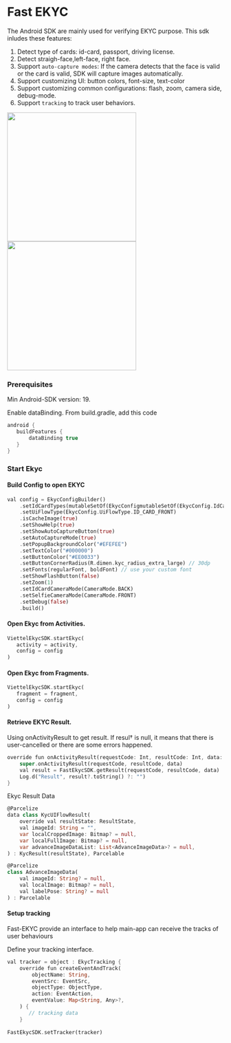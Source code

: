 # Fast EKYC

The Android SDK are mainly used for verifying EKYC purpose. This sdk inludes these features:
1. Detect type of cards: id-card, passport, driving license.
2. Detect straigh-face,left-face, right face.
3. Support `auto-capture modes`: If the camera detects that the face is valid or the card is valid, SDK will capture images automatically.
4. Support customizing UI: button colors, font-size, text-color
5. Support customizing common configurations: flash,  zoom, camera side, debug-mode.
6. Support `tracking` to track user behaviors.

<img src="https://github.com/caosytrung/Fast-EKYC-Android-SDK/assets/17381611/154f6686-9760-4d2f-bac8-2ea2c2a52938" width="300">
<img src="https://github.com/caosytrung/Fast-EKYC-Android-SDK/assets/17381611/47e4c0fe-9371-4453-8297-0453ab382800" width="300">

### Prerequisites
Min Android-SDK version: 19.

Enable dataBinding. From build.gradle, add this code
```groovy
android {
   buildFeatures {
       dataBinding true
   }
}
```

### Start Ekyc

#### Build Config to open EKYC

```dart
val config = EkycConfigBuilder()
    .setIdCardTypes(mutableSetOf(EkycConfigmutableSetOf(EkycConfig.IdCardType.PASSPORT))
    .setUiFlowType(EkycConfig.UiFlowType.ID_CARD_FRONT)
    .isCacheImage(true)
    .setShowHelp(true)
    .setShowAutoCaptureButton(true)
    .setAutoCaptureMode(true)
    .setPopupBackgroundColor("#EFEFEE")
    .setTextColor("#000000")
    .setButtonColor("#EE0033")
    .setButtonCornerRadius(R.dimen.kyc_radius_extra_large) // 30dp
    .setFonts(regularFont, boldFont) // use your custom font
    .setShowFlashButton(false)
    .setZoom(1)
    .setIdCardCameraMode(CameraMode.BACK)
    .setSelfieCameraMode(CameraMode.FRONT)
    .setDebug(false)
    .build()
```

#### Open Ekyc from Activities.
```dart
ViettelEkycSDK.startEkyc(
   activity = activity,
   config = config
)
```
#### Open Ekyc from Fragments.
```dart
ViettelEkycSDK.startEkyc(
   fragment = fragment,
   config = config
)
```

#### Retrieve EKYC Result.
Using onActivityResult to get result. If resul† is null, it means that there is user-cancelled or there are some errors happened.
```dart
override fun onActivityResult(requestCode: Int, resultCode: Int, data: Intent?) {
    super.onActivityResult(requestCode, resultCode, data)
    val result = FastEkycSDK.getResult(requestCode, resultCode, data)
    Log.d("Result", result?.toString() ?: "")
}
```
Ekyc Result Data
```dart
@Parcelize
data class KycUIFlowResult(
    override val resultState: ResultState,
    val imageId: String = "",
    var localCroppedImage: Bitmap? = null,
    var localFullImage: Bitmap? = null,
    var advanceImageDataList: List<AdvanceImageData>? = null,
) : KycResult(resultState), Parcelable

@Parcelize
class AdvanceImageData(
    val imageId: String? = null,
    val localImage: Bitmap? = null,
    val labelPose: String? = null
) : Parcelable
```

#### Setup tracking
Fast-EKYC provide an interface to help main-app can receive the tracks of user behaviours

Define your tracking interface.
``` dart
val tracker = object : EkycTracking {
    override fun createEventAndTrack(
        objectName: String,
        eventSrc: EventSrc,
        objectType: ObjectType,
        action: EventAction,
        eventValue: Map<String, Any>?,
    ) {
       // tracking data
    }
    
FastEkycSDK.setTracker(tracker)
```

